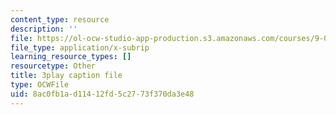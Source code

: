 ```yaml
---
content_type: resource
description: ''
file: https://ol-ocw-studio-app-production.s3.amazonaws.com/courses/9-00sc-introduction-to-psychology-fall-2011/8ac0fb1ad11412fd5c2773f370da3e48_gRe7dy2HSTg.srt
file_type: application/x-subrip
learning_resource_types: []
resourcetype: Other
title: 3play caption file
type: OCWFile
uid: 8ac0fb1a-d114-12fd-5c27-73f370da3e48
---
```

